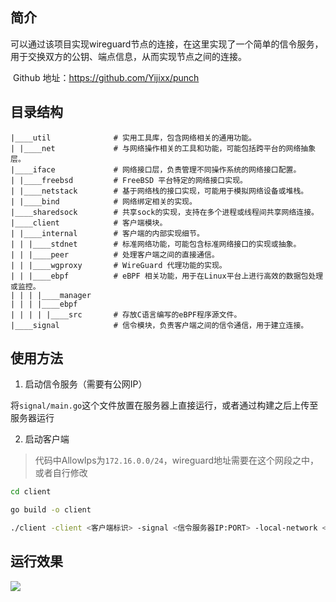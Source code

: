 ## 简介

可以通过该项目实现wireguard节点的连接，在这里实现了一个简单的信令服务，用于交换双方的公钥、端点信息，从而实现节点之间的连接。

<img :src="https://github.com/fluidicon.png" atl="github"> Github 地址：https://github.com/Yijixx/punch 

## 目录结构

```plaintext
|____util              # 实用工具库，包含网络相关的通用功能。
| |____net             # 与网络操作相关的工具和功能，可能包括跨平台的网络抽象层。
|____iface             # 网络接口层，负责管理不同操作系统的网络接口配置。
| |____freebsd         # FreeBSD 平台特定的网络接口实现。
| |____netstack        # 基于网络栈的接口实现，可能用于模拟网络设备或堆栈。
| |____bind            # 网络绑定相关的实现。
|____sharedsock        # 共享sock的实现，支持在多个进程或线程间共享网络连接。
|____client            # 客户端模块。
| |____internal        # 客户端的内部实现细节。
| | |____stdnet        # 标准网络功能，可能包含标准网络接口的实现或抽象。
| | |____peer          # 处理客户端之间的直接通信。
| | |____wgproxy       # WireGuard 代理功能的实现。
| | |____ebpf          # eBPF 相关功能，用于在Linux平台上进行高效的数据包处理或监控。
| | | |____manager     
| | | |____ebpf        
| | | | |____src       # 存放C语言编写的eBPF程序源文件。
|____signal            # 信令模块，负责客户端之间的信令通信，用于建立连接。
```


## 使用方法


1. 启动信令服务（需要有公网IP）

将`signal/main.go`这个文件放置在服务器上直接运行，或者通过构建之后上传至服务器运行

2. 启动客户端

> 代码中AllowIps为`172.16.0.0/24`，wireguard地址需要在这个网段之中，或者自行修改

```bash
cd client

go build -o client

./client -client <客户端标识> -signal <信令服务器IP:PORT> -local-network <Wireguard的地址>
```

## 运行效果

![](https://vip.helloimg.com/i/2024/08/19/66c2c1b5ee82c.png)



